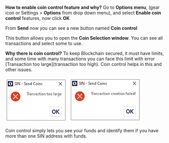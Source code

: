 **How to enable coin control feature and why?**
Go to **Options menu**, (gear icon or Settings > **Options** from drop down menu), and select **Enable coin control** features, now click **OK**

From **Send** now you can see a new button named **Coin control**

This button allows you to open the **Coin Selection window**. You can see all transactions and select some to use. 

**Why there is coin control?** To keep Blockchain secured, it must have limits, and some time with many transactions you can face this limit with error [Transaction too large](transaction too high). Coin control helps in this and other issues.

![](assets/img/transactiontoohigh/005.png) ![](assets/img/transactiontoohigh/006.png)

Coin control simply lets you see your funds and identify them if you have more than one SIN address with funds.

